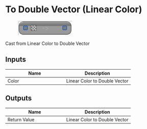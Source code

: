 # To Double Vector (Linear Color)

<div align="left" data-full-width="false">

<figure><img src="to_double_vector_-linear_color.png" alt=""><figcaption></figcaption></figure>

</div>

Cast from Linear Color to Double Vector

## Inputs

<table>
<thead><tr><th width="170">Name</th><th>Description</th></tr></thead>
<tbody>
<tr><td>Color</td><td>Linear Color to Double Vector</td></tr>
</tbody>
</table>

## Outputs

<table>
<thead><tr><th width="170">Name</th><th>Description</th></tr></thead>
<tbody>
<tr><td>Return Value</td><td>Linear Color to Double Vector</td></tr>
</tbody>
</table>